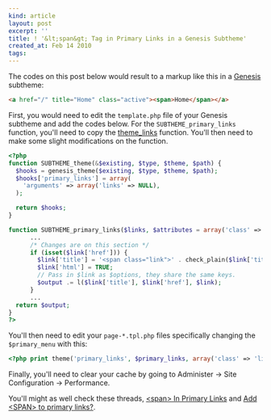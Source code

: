 ```yaml
---
kind: article
layout: post
excerpt: ''
title: ! '&lt;span&gt; Tag in Primary Links in a Genesis Subtheme'
created_at: Feb 14 2010
tags: 
---
```

The codes on this post below would result to a markup like this in a [Genesis](http://drupal.org/project/genesis) subtheme:

~~~ html
<a href="/" title="Home" class="active"><span>Home</span></a>
~~~

First, you would need to edit the `template.php` file of your Genesis subtheme and add the codes below. For the `SUBTHEME_primary_links` function, you'll need to copy the  [theme_links](http://api.drupal.org/api/function/theme_links/6) function. You'll then need to make some slight modifications on the function.

~~~ php
<?php
function SUBTHEME_theme(&$existing, $type, $theme, $path) {
  $hooks = genesis_theme($existing, $type, $theme, $path);
  $hooks['primary_links'] = array(
    'arguments' => array('links' => NULL),
  );

  return $hooks;
}

function SUBTHEME_primary_links($links, $attributes = array('class' => 'links')) {
      ...
      /* Changes are on this section */
      if (isset($link['href'])) {
        $link['title'] = '<span class="link">' . check_plain($link['title']) . '</span>';
        $link['html'] = TRUE;
        // Pass in $link as $options, they share the same keys.
        $output .= l($link['title'], $link['href'], $link);
      }
      ...
  return $output;
}
?>
~~~

You'll then need to edit your `page-*.tpl.php` files specifically changing the `$primary_menu` with this:

~~~ php
<?php print theme('primary_links', $primary_links, array('class' => 'links primary-links')); ?>
~~~

Finally, you'll need to clear your cache by going to Administer &rarr; Site Configuration &rarr; Performance.

You'll might as well check these threads, [&lt;span&gt; In Primary Links][1] and [Add &lt;SPAN&gt; to primary links?][2].

[1]:http://drupal.org/node/112761
[2]:http://drupal.org/node/373901
